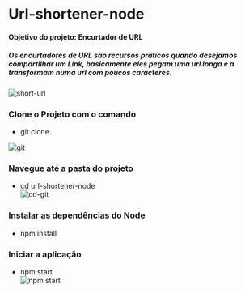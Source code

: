 # Url-shortener-node
<h4>
Objetivo do projeto:  Encurtador de URL 
</h4>  
<h5>
Os encurtadores de URL são recursos práticos quando desejamos compartilhar um Link, basicamente eles pegam uma url longa e a transformam numa url com poucos caracteres. 
</h5>

![short-url](https://user-images.githubusercontent.com/18330802/123530551-0a58cc80-d6d2-11eb-9f64-403ec97aee1c.png)

  
### Clone o Projeto com o comando

* git clone</br>

![git](https://user-images.githubusercontent.com/18330802/123530136-8d2b5880-d6cd-11eb-8762-bda9805fa21a.PNG)

### Navegue até a pasta do projeto
* cd url-shortener-node</br>
![cd-git](https://user-images.githubusercontent.com/18330802/123530347-7dad0f00-d6cf-11eb-9062-e9e874373577.PNG)


### Instalar as dependências do Node
* npm install</br>

### Iniciar a aplicação
* npm start</br>
![npm start](https://user-images.githubusercontent.com/18330802/123530387-075cdc80-d6d0-11eb-99b2-1eb94a34e809.PNG)

